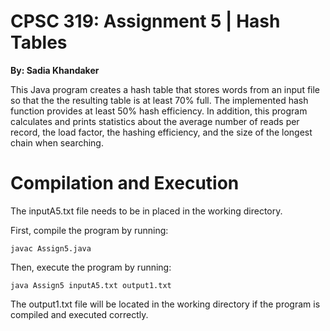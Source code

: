 # CPSC 319: Assignment 5 | Hash Tables 

**By: Sadia Khandaker**

This Java program creates a hash table that stores words from an input file so that the the resulting table is at least 70% full. The implemented hash function provides at least 50% hash efficiency. In addition, this program calculates and prints statistics about the average number of reads per record, the load factor, the hashing efficiency, and the size of the longest chain when searching.

# Compilation and Execution

The inputA5.txt file needs to be in placed in the working directory.

First, compile the program by running:

```
javac Assign5.java
```

Then, execute the program by running:

```
java Assign5 inputA5.txt output1.txt
```

The output1.txt file will be located in the working directory if the program is compiled and executed correctly.
